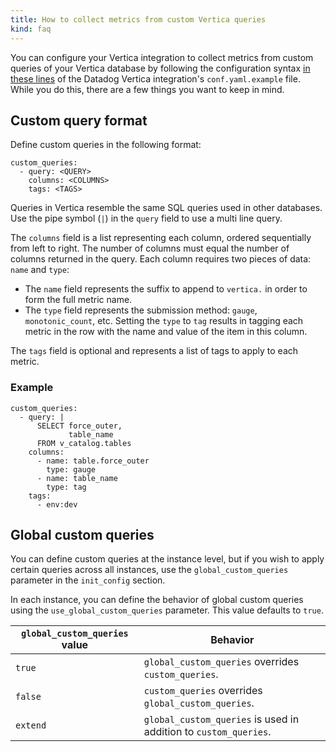 ```yaml
---
title: How to collect metrics from custom Vertica queries
kind: faq
---
```


You can configure your Vertica integration to collect metrics from custom queries of your Vertica database by following the configuration syntax [in these lines][1] of the Datadog Vertica integration's `conf.yaml.example` file. While you do this, there are a few things you want to keep in mind.

## Custom query format

Define custom queries in the following format:

```
custom_queries:
  - query: <QUERY>
    columns: <COLUMNS>
    tags: <TAGS>
```

Queries in Vertica resemble the same SQL queries used in other databases. Use the pipe symbol (`|`) in the `query` field to use a multi line query.

The `columns` field is a list representing each column, ordered sequentially from left to right. The number of columns must equal the number of columns returned in the query. Each column requires two pieces of data: `name` and `type`:
* The `name` field represents the suffix to append to `vertica.` in order to form the full metric name. 
* The `type` field represents the submission method: `gauge`, `monotonic_count`, etc. Setting the `type` to `tag` results in tagging each metric in the row with the name and value of the item in this column. 

The `tags` field is optional and represents a list of tags to apply to each metric.

### Example

```
custom_queries:
  - query: |
      SELECT force_outer,
             table_name
      FROM v_catalog.tables
    columns:
      - name: table.force_outer
        type: gauge
      - name: table_name
        type: tag
    tags:
      - env:dev
```

## Global custom queries

You can define custom queries at the instance level, but if you wish to apply certain queries across all instances, use the `global_custom_queries` parameter in the `init_config` section.

In each instance, you can define the behavior of global custom queries using the `use_global_custom_queries` parameter. This value defaults to `true`.


| `global_custom_queries` value | Behavior |
| ----- | -----|
| `true` | `global_custom_queries` overrides `custom_queries`. |
| `false` | `custom_queries` overrides `global_custom_queries`. |
| `extend` | `global_custom_queries` is used in addition to `custom_queries`. |

[1]: https://github.com/DataDog/integrations-core/blob/master/vertica/datadog_checks/vertica/data/conf.yaml.example#L54-L71
[2]: https://www.vertica.com/docs/9.2.x/HTML/Content/Authoring/ConceptsGuide/Other/Transactions.htm
[3]: /api
